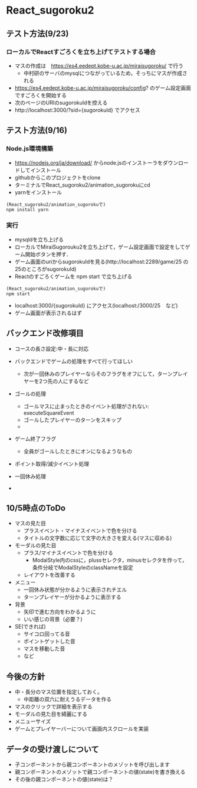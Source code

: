 # React_sugoroku2

## テスト方法(9/23)
### ローカルでReactすごろくを立ち上げてテストする場合
- マスの作成は　https://es4.eedept.kobe-u.ac.jp/miraisugoroku/ で行う
  - 中村研のサーバのmysqlにつながっているため，そっちにマスが作成される
- https://es4.eedept.kobe-u.ac.jp/miraisugoroku/config? のゲーム設定画面ですごろくを開始する
- 次のページのURIのsugorokuIdを控える
- http://localhost:3000/?sid={sugorokuId} でアクセス

## テスト方法(9/16) 
### Node.js環境構築
- https://nodejs.org/ja/download/ からnode.jsのインストーラをダウンロードしてインストール
- githubからこのプロジェクトをclone
- ターミナルでReact_sugoroku2/animation_sugorokuにcd
- yarnをインストール
```
(React_sugoroku2/animation_sugorokuで)
npm install yarn
```

### 実行
- mysqldを立ち上げる
- ローカルでMiraiSugorouku2を立ち上げて，ゲーム設定画面で設定をしてゲーム開始ボタンを押す．
- ゲーム画面のuriからsugorokuIdを見る(http://localhost:2289/game/25  の25のところがsugorokuId)
- Reactのすごろくゲームを npm start で立ち上げる
```
(React_sugoroku2/animation_sugorokuで)
npm start
```
- localhost:3000/{sugorokuId} にアクセス(localhost:/3000/25　など)
- ゲーム画面が表示されるはず


## バックエンド改修項目
- コースの長さ設定:中・長に対応

- バックエンドでゲームの処理をすべて行ってほしい
  - 次が一回休みのプレイヤーならそのフラグをオフにして，ターンプレイヤーを2つ先の人にするなど

- ゴールの処理
  - ゴールマスに止まったときのイベント処理がされない: executeSquareEvent
  - ゴールしたプレイヤーのターンをスキップ
  - 
  
- ゲーム終了フラグ
  - 全員がゴールしたときにオンになるようなもの
  
- ポイント取得/減少イベント処理
- 一回休み処理
- 

## 10/5時点のToDo
- マスの見た目
  - プラスイベント・マイナスイベントで色を分ける
  - タイトルの文字数に応じて文字の大きさを変える(マスに収める)
- モーダルの見た目
  - プラス/マイナスイベントで色を分ける
    - ModalStyle内のcssに，plussセレクタ，minusセレクタを作って，条件分岐でModalStyleのclassNameを設定
  - レイアウトを改善する
- メニュー
  - 一回休み状態が分かるように表示されチエル
  - ターンプレイヤーが分かるように表示する
- 背景
  - 矢印で進む方向をわかるように
  - いい感じの背景（必要？)
- SE(できれば)
  - サイコロ回ってる音
  - ポイントゲットした音
  - マスを移動した音
  - など  


## 今後の方針
- 中・長分のマス位置を指定しておく。
    - 中距離の双六に耐えうるデータを作る
- マスのクリックで詳細を表示する
- モーダルの見た目を綺麗にする
- メニューサイズ
- ゲームとプレイヤーバーについて画面内スクロールを実装




## データの受け渡しについて
- 子コンポーネントから親コンポーネントのメゾットを呼び出します
- 親コンポーネントのメゾットで親コンポーネントの値(state)を書き換える
- その後の親コンポーネントの値(state)は？
